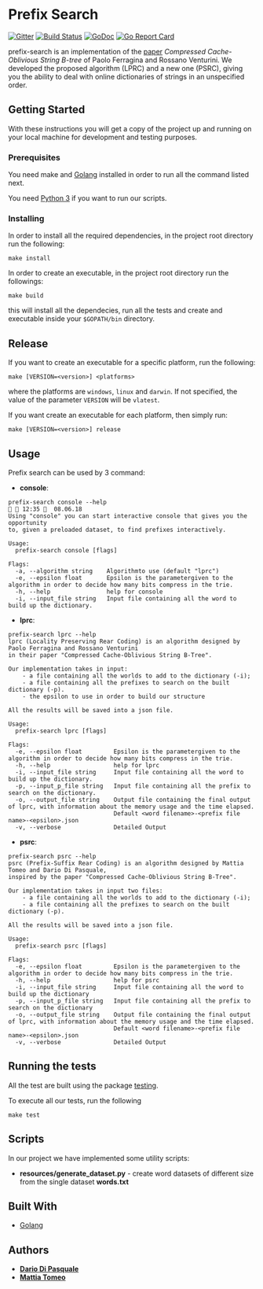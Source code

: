 # Prefix Search

[![Gitter](https://badges.gitter.im/Join%20Chat.svg)](https://gitter.im/prefix-search/Lobby?utm_source=share-link&utm_medium=link&utm_campaign=share-link)
[![Build Status](https://travis-ci.com/dariodip/prefix-search.svg?token=NZ9VK4sB4UsVShV1p8wD&branch=master)](https://travis-ci.com/dariodip/prefix-search)
[![GoDoc](https://godoc.org/github.com/spf13/cobra?status.svg)](https://godoc.org/github.com/dariodip/prefix-search)
[![Go Report Card](https://goreportcard.com/badge/github.com/dariodip/prefix-search)](https://goreportcard.com/report/github.com/dariodip/prefix-search)

prefix-search is an implementation of the [paper](https://link.springer.com/chapter/10.1007/978-3-642-40450-4_40) *Compressed Cache-Oblivious String B-tree* of Paolo Ferragina and Rossano Venturini. We developed the proposed algorithm (LPRC) and a new one (PSRC), giving you the ability to deal with online dictionaries of strings in an unspecified order.

## Getting Started

With these instructions you will get a copy of the project up and running on your local machine for development and testing purposes.

### Prerequisites
You need make and [Golang](https://golang.org/) installed in order to run all the command listed next. 

You need [Python 3](https://www.python.org/) if you want to run our scripts.

### Installing

In order to install all the required dependencies, in the project root directory run the following:
```
make install
```

In order to create an executable, in the project root directory run the followings:
```
make build
```
this will install all the dependecies, run all the tests and create and executable inside your `$GOPATH/bin` directory.

## Release
If you want to create an executable for a specific platform, run the following:
```
make [VERSION=<version>] <platforms>
```
where the platforms are `windows`, `linux` and `darwin`. If not specified, the value of the parameter `VERSION` will be
`vlatest`.

If you want create an executable for each platform, then simply run:
```
make [VERSION=<version>] release
```
## Usage
Prefix search can be used by 3 command:
* **console**: 
```
prefix-search console --help                                                                12:35   08.06.18 
Using "console" you can start interactive console that gives you the opportunity
to, given a preloaded dataset, to find prefixes interactively.

Usage:
  prefix-search console [flags]

Flags:
  -a, --algorithm string    Algorithmto use (default "lprc")
  -e, --epsilon float       Epsilon is the parametergiven to the algorithm in order to decide how many bits compress in the trie.
  -h, --help                help for console
  -i, --input_file string   Input file containing all the word to build up the dictionary.
```
* **lprc**:
```
prefix-search lprc --help
lprc (Locality Preserving Rear Coding) is an algorithm designed by Paolo Ferragina and Rossano Venturini
in their paper "Compressed Cache-Oblivious String B-Tree". 

Our implementation takes in input: 
	- a file containing all the worlds to add to the dictionary (-i);
	- a file containing all the prefixes to search on the built dictionary (-p).
	- the epsilon to use in order to build our structure

All the results will be saved into a json file.

Usage:
  prefix-search lprc [flags]

Flags:
  -e, --epsilon float         Epsilon is the parametergiven to the algorithm in order to decide how many bits compress in the trie.
  -h, --help                  help for lprc
  -i, --input_file string     Input file containing all the word to build up the dictionary.
  -p, --input_p_file string   Input file containing all the prefix to search on the dictionary.
  -o, --output_file string    Output file containing the final output of lprc, with information about the memory usage and the time elapsed.
                              Default <word filename>-<prefix file name>-<epsilon>.json
  -v, --verbose               Detailed Output
```
* **psrc**:
```
prefix-search psrc --help 
psrc (Prefix-Suffix Rear Coding) is an algorithm designed by Mattia Tomeo and Dario Di Pasquale, 
inspired by the paper "Compressed Cache-Oblivious String B-Tree". 

Our implementation takes in input two files: 
	- a file containing all the worlds to add to the dictionary (-i);
	- a file containing all the prefixes to search on the built dictionary (-p).

All the results will be saved into a json file.

Usage:
  prefix-search psrc [flags]

Flags:
  -e, --epsilon float         Epsilon is the parametergiven to the algorithm in order to decide how many bits compress in the trie.
  -h, --help                  help for psrc
  -i, --input_file string     Input file containing all the word to build up the dictionary
  -p, --input_p_file string   Input file containing all the prefix to search on the dictionary
  -o, --output_file string    Output file containing the final output of lprc, with information about the memory usage and the time elapsed.
                              Default <word filename>-<prefix file name>-<epsilon>.json
  -v, --verbose               Detailed Output
```

## Running the tests

All the test are built using the package [testing](https://golang.org/pkg/testing/).

To execute all our tests, run the following
```
make test
```

## Scripts

In our project we have implemented some utility scripts:
* **resources/generate_dataset.py** - create word datasets of different size from the single dataset **words.txt**
## Built With

* [Golang](https://golang.org/)

## Authors

* [**Dario Di Pasquale**](https://github.com/dariodip)
* [**Mattia Tomeo**](https://github.com/mattiatomeo)
